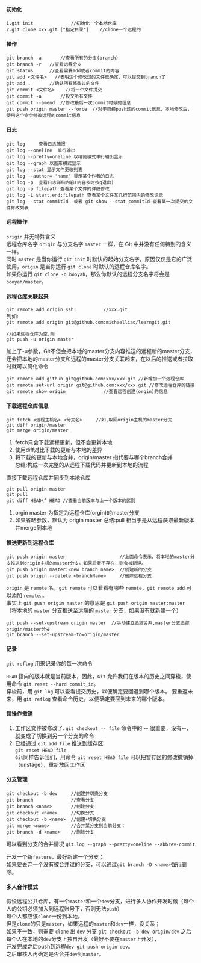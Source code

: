 #### 初始化
```
1.git init				//初始化一个本地仓库
2.git clone xxx.git ["指定目录"]	//clone一个远程的
```

#### 操作
```
git branch -a		//查看所有的分支(branch)
git branch -r	//查看远程分支  
git status		//查看需要add或者commit的内容
git add <文件名>	//表明这个修改过的文件已确定，可以提交到branch了
git add .		//确认所有修改过的文件
git commit <文件名>	//将一个文件提交
git commit -a		//投交所有文件
git commit --amend	//修改最后一次commit时候的信息
git push origin master --force	//对于已经push过的commit信息，本地修改后，使用这个命令修改远程的commit信息
```

#### 日志
```
git log     查看日志简报
git log --oneline  单行输出
git log --pretty=oneline 以精简模式单行输出显示
git log --graph 以图形模式显示
git log --stat 显示文件更改列表
git log --author= 'name' 显示某个作者的日志
git log -p  查看日志详细内容(内容多时按q退出)
git log -p filepath 查看某个文件的详细修改
git log -L start,end:filepath 查看某个文件某几行范围内的修改记录
git log --stat commitId  或者 git show --stat commitId 查看某一次提交的文件修改列表
```

#### 远程操作
`origin` 并无特殊含义  
远程仓库名字 `origin` 与分支名字 `master` 一样，在 Git 中并没有任何特别的含义一样。  
同时 `master` 是当你运行 `git init` 时默认的起始分支名字，原因仅仅是它的广泛使用，`origin` 是当你运行 `git clone` 时默认的远程仓库名字。  
如果你运行 `git clone -o booyah`，那么你默认的远程分支名字将会是 `booyah/master`。  

#### 远程仓库关联起来
`git remote add origin ssh:          //xxx.git`  
列如:  
`git remote add origin git@github.com:michaelliao/learngit.git`
```
//如果远程仓库为空,则
git push -u origin master
```
加上了-u参数，Git不但会把本地的master分支内容推送的远程新的master分支，还会把本地的master分支和远程的master分支关联起来，在以后的推送或者拉取时就可以简化命令
```
git remote add github git@github.com:xxx/xxx.git //新增加一个远程仓库
git remote set-url origin git@github.com:xxx/xxx.git //修改远程仓库的链接
git remote show origin              //查看远程创建(orgin)的信息
```
#### 下载远程仓库信息
```
git fetch <远程主机名> <分支名>     //如,取回origin主机的master分支
git diff origin/master
git merge origin/master
```
1. fetch只会下载远程更新，但不会更新本地  
2. 使用diff对比下载的更新与本地的差异  
3. 将下载的更新与本地合并，origin/master 指代要与哪个branch合并  
总结:构成一次完整的从远程下载代码并更新到本地的流程  

直接下载远程仓库并同步到本地仓库
```
git pull origin master
git pull
git diff HEAD\^ HEAD //查看当前版本与上一个版本的区别    
```
1. orgin master 为指定为远程仓库(orgin)的master分支
2. 如果省略参数，默认为 origin master
总结:pull 相当于是从远程获取最新版本并merge到本地

#### 推送更新到远程仓库
```
git push origin master                    //上面命令表示，将本地的master分支推送到origin主机的master分支。如果后者不存在，则会被新建。
git push origin master:<new branch name>  //创建新的分支
git push origin --delete <branchName>     //删除远程分支
```
`origin` 是 `remote` 名，`git remote` 可以看看有哪些 `remote`，`git remote add` 可以添加 `remote`...  
事实上 `git push origin master` 的意思是 `git push origin master:master` （将本地的 `master` 分支推送至远端的 `master` 分支，如果没有就新建一个）

```
git push --set-upstream origin master  //手动建立追踪关系,master分支追踪origin/master分支
git branch --set-upstream-to=origin/master
```

#### 记录
`git reflog`
用来记录你的每一次命令  

`HEAD` 指向的版本就是当前版本，因此，`Git` 允许我们在版本的历史之间穿梭，使用命令 `git reset --hard commit_id`。  
穿梭前，用 `git log` 可以查看提交历史，以便确定要回退到哪个版本。
要重返未来，用 `git reflog` 查看命令历史，以便确定要回到未来的哪个版本。  

#### 误操作撤销
1. 工作区文件被修改了.
`git checkout -- file` 命令中的 -- 很重要，没有--，就变成了切换到另一个分支的命令
2. 已经通过 `git add file` 推送到缓存区.  
`git reset HEAD file`  
`Git`同样告诉我们，用命令 `git reset HEAD file` 可以把暂存区的修改撤销掉（unstage），重新放回工作区


#### 分支管理

 ```
git checkout -b dev     //创建并切换分支
git branch              //查看分支
git branch <name>       //创建分支
git checkout <name>     //切换分支
git checkout -b <name>  //创建+切换分支
git merge <name>        //合并某分支到当前分支：
git branch -d <name>    //删除分支
```

可以看到分支的合并情况
`git log --graph --pretty=oneline --abbrev-commit`

开发一个新`feature`，最好新建一个分支；  
如果要丢弃一个没有被合并过的分支，可以通过`git branch -D <name>`强行删除。  


#### 多人合作模式
假设远程公共仓库，有一个`master`和一个`dev`分支，进行多人协作开发时候（每个人的公钥必须加入到远程账号下，否则无法`push`）  
每个人都应该`clone`一份到本地。  
但是`clone`的只是`master`，如果远程的`master`和`dev`一样，没关系；  
如果不一致，则需要 `clone` 出 `dev` 分支 `git checkout -b dev origin/dev`
之后每个人在本地的`dev`分支上独自开发（最好不要在`master`上开发），  
开发完成之后push到远程`dev git push origin dev`。  
之后审核人再确定是否合并`dev`到`master`。  
